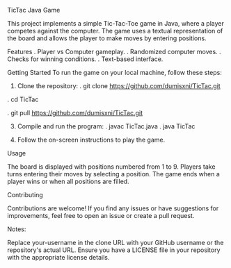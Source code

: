 TicTac Java Game

This project implements a simple Tic-Tac-Toe game in Java, where a player competes against the computer. The game uses a textual representation of the board and allows the player to make moves by entering positions.

Features
 . Player vs Computer gameplay.
 . Randomized computer moves.
 . Checks for winning conditions.
 . Text-based interface.
  
Getting Started
To run the game on your local machine, follow these steps:

1. Clone the repository:
  .  git clone https://github.com/dumisxni/TicTac.git

  .  cd TicTac

  .  git pull https://github.com/dumisxni/TicTac.git

 

3. Compile and run the program:
  . javac TicTac.java
  . java TicTac

4. Follow the on-screen instructions to play the game.

Usage

The board is displayed with positions numbered from 1 to 9.
Players take turns entering their moves by selecting a position.
The game ends when a player wins or when all positions are filled.

Contributing

Contributions are welcome! If you find any issues or have suggestions for improvements, feel free to open an issue or create a pull request.

Notes:

Replace your-username in the clone URL with your GitHub username or the repository's actual URL.
Ensure you have a LICENSE file in your repository with the appropriate license details.
